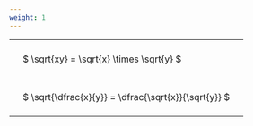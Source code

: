 ```yaml
---
weight: 1
---
```


<style type="text/css">
#T_2eade th.col_heading {
  text-align: left;
  font-size: 1em;
}
#T_2eade td {
  text-align: left;
  font-size: 1em;
  padding: 1.5em;
}
</style>
<table id="T_2eade">
  <thead>
  </thead>
  <tbody>
    <tr>
      <td id="T_2eade_row0_col0" class="data row0 col0" >$ \sqrt{xy} = \sqrt{x} \times \sqrt{y} $</td>
    </tr>
    <tr>
      <td id="T_2eade_row1_col0" class="data row1 col0" >$ \sqrt{\dfrac{x}{y}} = \dfrac{\sqrt{x}}{\sqrt{y}} $</td>
    </tr>
  </tbody>
</table>
